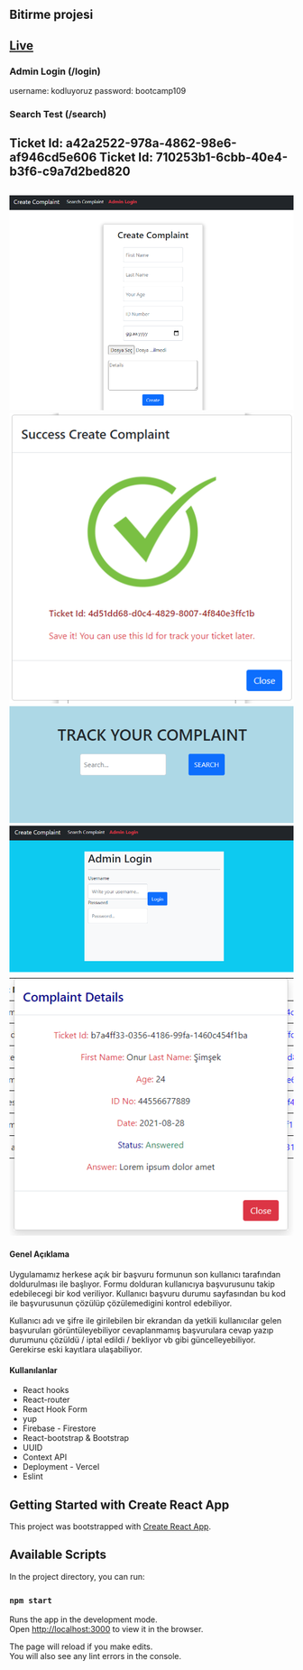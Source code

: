 ## Bitirme projesi

[Live](https://graduation-project-onursimsekkk.vercel.app/complaint "Ticket App")
---
### Admin Login (/login)

username: kodluyoruz
password: bootcamp109

### Search Test (/search)
Ticket Id: a42a2522-978a-4862-98e6-af946cd5e606
Ticket Id: 710253b1-6cbb-40e4-b3f6-c9a7d2bed820
---
![Proje Resmi](public/project_img/complaint.PNG)
![Proje Resmi](public/project_img/success.png)
![Proje Resmi](public/project_img/search.png)
![Proje Resmi](public/project_img/login.png)
![Proje Resmi](public/project_img/detail.png)
---
#### Genel Açıklama

Uygulamamız herkese açık bir başvuru formunun son kullanıcı tarafından doldurulması ile başlıyor. 
Formu dolduran kullanıcıya başvurusunu takip edebilecegi bir kod veriliyor. Kullanıcı başvuru durumu sayfasından bu kod ile başvurusunun çözülüp çözülemedigini kontrol edebiliyor. 

Kullanıcı adı ve şifre ile girilebilen bir ekrandan da yetkili kullanıcılar gelen başvuruları görüntüleyebiliyor cevaplanmamış başvurulara cevap yazıp durumunu çözüldü / iptal edildi / bekliyor vb gibi güncelleyebiliyor. Gerekirse eski kayıtlara ulaşabiliyor.


#### Kullanılanlar

- React hooks
- React-router
- React Hook Form
- yup
- Firebase - Firestore
- React-bootstrap & Bootstrap
- UUID
- Context API
- Deployment - Vercel
- Eslint

## Getting Started with Create React App

This project was bootstrapped with [Create React App](https://github.com/facebook/create-react-app).

## Available Scripts

In the project directory, you can run:

### `npm start`

Runs the app in the development mode.\
Open [http://localhost:3000](http://localhost:3000) to view it in the browser.

The page will reload if you make edits.\
You will also see any lint errors in the console.

